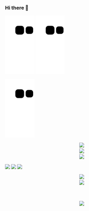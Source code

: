 ### Hi there 👋

![暗色](https://raw.githubusercontent.com/yangqiaoqiang/yangqiaoqiang/output/github-contribution-grid-snake.svg#gh-dark-mode-only)
![亮色](https://raw.githubusercontent.com/yangqiaoqiang/yangqiaoqiang/output/github-contribution-grid-snake.svg#gh-light-mode-only)

![](https://raw.githubusercontent.com/yangqiaoqiang/yangqiaoqiang/main/assets/github-contribution-grid-snake.svg)

[comment]: <> (<div align="center"> <img src="https://metrics.lecoq.io/yangqiaoqiang?template=classic&config.timezone=Asia%2FShanghai"> </div>)

<div align="center"> <img height="137px" src="https://github-readme-stats.vercel.app/api?username=yangqiaoqiang&hide_title=true&hide_border=true&show_icons=trueline_height=21&text_color=000&icon_color=000&bg_color=0,ea6161,ffc64d,fffc4d,52fa5a&theme=graywhite" /> </div>

<div align="center"> <img src="https://github-readme-stats.vercel.app/api/top-langs/?username=yangqiaoqiang&hide_title=true&hide_border=true&layout=compact&langs_count=6&text_color=000&icon_color=fff&bg_color=0,52fa5a,4dfcff,c64dff&theme=graywhite" /> </div>

<div align="center"> <img src="https://github-profile-trophy.vercel.app/?username=yangqiaoqiang" /> </div>

<span > <img src="https://img.shields.io/badge/-HTML5-E34F26?style=flat-square&logo=html5&logoColor=white" /> <img src="https://img.shields.io/badge/-CSS3-1572B6?style=flat-square&logo=css3" /> <img src="https://img.shields.io/badge/-JavaScript-oringe?style=flat-square&logo=javascript" /> </span>

<div align="center"> <img src="https://visitor-badge.glitch.me/badge?page_id=yangqiaoqiang" /> </div>

[comment]: <> (<div align="center"> <img src="https://activity-graph.herokuapp.com/graph?username=yangqiaoqiang&theme=xcode" /> </div>)

<div align="center"> <img src="https://github-readme-streak-stats.herokuapp.com/?user=yangqiaoqiang" /> </div>

[comment]: <> (<div align="center"> <img src="https://stats.justsong.cn/api/csdn?id=weixin_50915462"> </div>)

<h1 align="center"> <a href="https://sunguoqi.com/"> <img src="https://readme-typing-svg.herokuapp.com/?lines=console.log(%22Hello%2C%20World!%22);小杨同学祝您今天愉快!&center=true&size=27"> </a> </h1>
